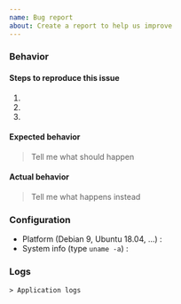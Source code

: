 ```yaml
---
name: Bug report
about: Create a report to help us improve
---
```


### Behavior

#### Steps to reproduce this issue

1.
2.
3.

#### Expected behavior

> Tell me what should happen
#### Actual behavior

> Tell me what happens instead
### Configuration

* Platform (Debian 9, Ubuntu 18.04, ...) :
* System info (type `uname -a`) :

### Logs

```
> Application logs
```
